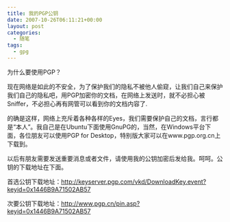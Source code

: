 ```yaml
---
title: 我的PGP公钥
date: 2007-10-26T06:11:21+00:00
layout: post
categories:
  - 随笔
tags:
  - gpg
---
```

为什么要使用PGP？

现在网络是如此的不安全，为了保护我们的隐私不被他人偷窥，让我们自己来保护我们自己的隐私吧，用PGP加密你的文档，在网络上发送时，就不必担心被Sniffer，不必担心再有网管可以看到你的文档内容了.

的确是这样，网络上充斥着各种各样的Eyes，我们需要保护自己的文档，言行都是“本人”。我自己是在Ubuntu下面使用GnuPG的，当然，在Windows平台下面，各位朋友可以使用PGP for Desktop，特别版大家可以在www.pgp.org.cn上下载到。
<!--more-->
以后有朋友需要发送重要消息或者文件，请使用我的公钥加密后发给我。呵呵。公钥的下载地址在下面。

首选公钥下载地址：<http://keyserver.pgp.com/vkd/DownloadKey.event?keyid=0x1446B9A71502AB57>

次要公钥下载地址：<http://www.pgp.cn/pin.asp?keyid=0x1446B9A71502AB57>